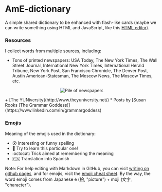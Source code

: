 # AmE-dictionary
A simple shared dictionary to be enhanced with flash-like cards (maybe we can write something using HTML and JavaScript, like this [HTML editor](http://mrdoob.com/projects/htmleditor/)).

### Resources

I collect words from multiple sources, including:
* Tons of printed newspapers: USA Today, The New York Times, The Wall Street Journal, International New York Times, International Herald Tribune, New York Post, San Francisco Chronicle, The Denver Post, Austin American-Statesman, The Moscow News, The Moscow Times, etc.

<p align="center">
  <img src="https://dl.dropboxusercontent.com/u/1068081/Shared-images/AmE-dictionary--Pile-of-newspapers--256x256.jpg?raw=true" alt="Pile of newspapers"/>
</p>
+ [The YUNiversity](http://www.theyuniversity.net/)
* Posts by [Susan Rooks (The Grammar Goddess)](https://www.linkedin.com/in/grammargoddess)

### Emojis

Meaning of the emojis used in the dictionary:
- :open_mouth: Interesting or funny spelling
- :dart: Try to learn this particular one!
- :octocat: Trick aimed at remembering the meaning
- :es: Translation into Spanish

Note: For help editing with Markdown in GitHub, you can visit [writing on github pages](https://help.github.com/categories/writing-on-github/), and for emojis, visit the [emoji cheat sheet](http://www.emoji-cheat-sheet.com/). By the way, the word emoji comes from Japanese e (絵, "picture") + moji (文字, "character").

